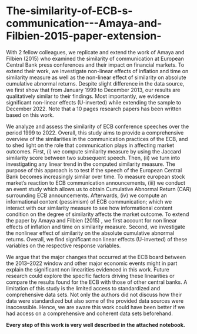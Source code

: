 # The-similarity-of-ECB-s-communication---Amaya-and-Filbien-2015-paper-extension-

With 2 fellow colleagues, we replicate and extend the work of Amaya and Filbien (2015) who examined the similarity of communication at European Central Bank press conferences and their impact on financial markets. To extend their work, we investigate non-linear effects of inflation and time on similarity measure as well as the non-linear effect of similarity on absolute cumulative abnormal returns. Despite slight difference in the data source, we first show that from January 1999 to December 2013, our results are qualitatively similar to their findings. Most importantly, we evidence significant non-linear effects (U-inverted) while extending the sample to December 2022. Note that a 10 pages research papers has been written based on this work. 

We analyze and assess the similarity of ECB conference speeches over the period 1999 to 2022. Overall, this study aims to provide a comprehensive overview of the similarities in the communication practices of the ECB, and to shed light on the role that communication plays in affecting market outcomes. First, (i) we compute similarity measure by using the Jaccard similarity score between two subsequent speech. Then, (ii) we turn into investigating any linear trend in the computed similarity measure. The purpose of this approach is to test if the speech of the European Central Bank becomes increasingly similar over time. To measure european stock market’s reaction to ECB communication announcements, (iii) we conduct an event study which allows us to obtain Cumulative Abnormal Return (CAR) surrounding ECB
announcements. Afterwards, (iv) we compute an informational content (pessimism) of ECB communication; which we interact with our similarity measure to see how informational content condition on the degree of similarity affects the market outcome. To extend the paper by Amaya and Filbien (2015) , we first account for non linear effects of inflation and time on similarity measure. Second, we investigate the nonlinear effect of similarity on the absolute cumulative abnormal returns. Overall, we find significant non linear effects (U-inverted) of these variables on the respective response variables.

We argue that the major changes that occurred at the ECB board between the 2013–2022 window and other major economic events might in part explain the significant non linearities evidenced in this work. Future research could explore the specific factors driving these linearities or compare the results found for the ECB with those of other central banks. A limitation of this study is the limited access to standardized and comprehensive data sets. Not only the authors did not discuss how their data were standardized but also some of the provided data sources were inaccessible. Hence, we are aware this work could have been better if we had access on a comprehensive and coherent data sets beforehand.

**Every step of this work is very well described in the attached notebook.** 
